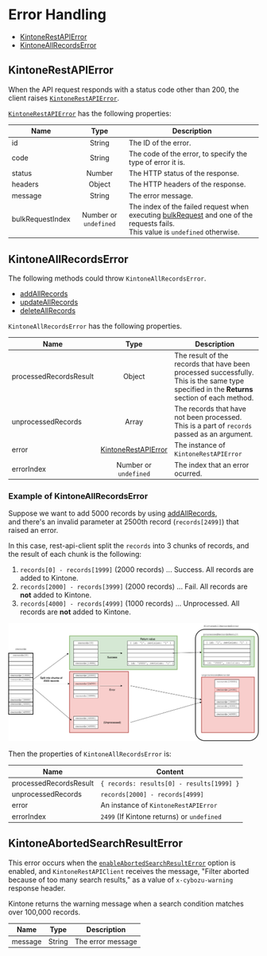 # Error Handling

- [KintoneRestAPIError](#kintonerestapierror)
- [KintoneAllRecordsError](#kintoneallrecordserror)

## KintoneRestAPIError

When the API request responds with a status code other than 200, the client raises [`KintoneRestAPIError`](../src/KintoneRestAPIError.ts).

[`KintoneRestAPIError`](../src/KintoneRestAPIError.ts) has the following properties:

| Name             |         Type          | Description                                                                                                                                                |
| ---------------- | :-------------------: | ---------------------------------------------------------------------------------------------------------------------------------------------------------- |
| id               |        String         | The ID of the error.                                                                                                                                       |
| code             |        String         | The code of the error, to specify the type of error it is.                                                                                                 |
| status           |        Number         | The HTTP status of the response.                                                                                                                           |
| headers          |        Object         | The HTTP headers of the response.                                                                                                                          |
| message          |        String         | The error message.                                                                                                                                         |
| bulkRequestIndex | Number or `undefined` | The index of the failed request when executing [bulkRequest](docs/bulkRequest.md) and one of the requests fails.<br />This value is `undefined` otherwise. |

## KintoneAllRecordsError

The following methods could throw `KintoneAllRecordsError`.

- [addAllRecords](record.md#addAllRecords)
- [updateAllRecords](record.md#updateAllRecords)
- [deleteAllRecords](record.md#deleteAllRecords)

`KintoneAllRecordsError` has the following properties.

| Name                   |                    Type                     | Description                                                                                                                                 |
| ---------------------- | :-----------------------------------------: | ------------------------------------------------------------------------------------------------------------------------------------------- |
| processedRecordsResult |                   Object                    | The result of the records that have been processed successfully. This is the same type specified in the **Returns** section of each method. |
| unprocessedRecords     |                    Array                    | The records that have not been processed. This is a part of `records` passed as an argument.                                                |
| error                  | [KintoneRestAPIError](#KintoneRestAPIError) | The instance of `KintoneRestAPIError`                                                                                                       |
| errorIndex             |         Number or<br />`undefined`          | The index that an error ocurred.                                                                                                            |

### Example of KintoneAllRecordsError

Suppose we want to add 5000 records by using [addAllRecords](record.md#addAllRecords),  
and there's an invalid parameter at 2500th record (`records[2499]`) that raised an error.

In this case, rest-api-client split the `records` into 3 chunks of records, and the result of each chunk is the following:

1. `records[0] - records[1999]` (2000 records) ... Success. All records are added to Kintone.
2. `records[2000] - records[3999]` (2000 records) ... Fail. All records are **not** added to Kintone.
3. `records[4000] - records[4999]` (1000 records) ... Unprocessed. All records are **not** added to Kintone.

![example of KintoneAllRecordsError](./images/example-of-KintoneAllRecordsError.png)

Then the properties of `KintoneAllRecordsError` is:

| Name                   | Content                                    |
| ---------------------- | ------------------------------------------ |
| processedRecordsResult | `{ records: results[0] - results[1999] }`  |
| unprocessedRecords     | `records[2000] - records[4999]`            |
| error                  | An instance of `KintoneRestAPIError`       |
| errorIndex             | `2499` (If Kintone returns) or `undefined` |

## KintoneAbortedSearchResultError

This error occurs when the [`enableAbortedSearchResultError`](../README.md#parameters-for-kintonerestapiclient) option is enabled, and `KintoneRestAPIClient` receives the message, "Filter aborted because of too many search results," as a value of `x-cybozu-warning` response header.

Kintone returns the warning message when a search condition matches over 100,000 records.

| Name    |  Type  | Description       |
| ------- | :----: | ----------------- |
| message | String | The error message |
